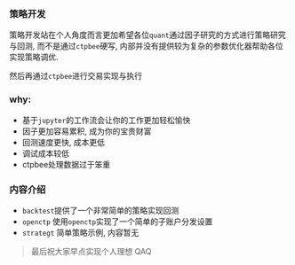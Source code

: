 ### 策略开发

策略开发站在个人角度而言更加希望各位`quant`通过因子研究的方式进行策略研究与回测, 而不是通过`ctpbee`硬写,
内部并没有提供较为复杂的参数优化器帮助各位实现策略调优.

然后再通过`ctpbee`进行交易实现与执行

### why:

- 基于`jupyter`的工作流会让你的工作更加轻松愉快
- 因子更加容易累积, 成为你的宝贵财富
- 回测速度更快, 成本更低
- 调试成本较低
- ctpbee处理数据过于笨重

### 内容介绍

- `backtest`提供了一个非常简单的策略实现回测
- `openctp` 使用`openctp`实现了一个简单的子账户分发设置
- `strategt` 简单策略示例, 内容暂无

> 最后祝大家早点实现个人理想 QAQ